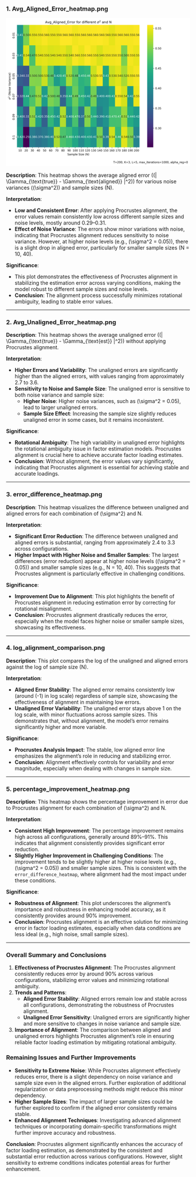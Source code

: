 ### 1. **Avg_Aligned_Error_heatmap.png**

![Avg_Aligned_Error_heatmap](https://github.com/aditya-saxena-7/ipca/blob/main/synthetic_data/plots/20241026_133634/Avg_Aligned_Error_heatmap.png)

**Description**: This heatmap shows the average aligned error (\(\| \Gamma_{\text{true}} - \Gamma_{\text{aligned}} \|^2\)) for various noise variances (\(\sigma^2\)) and sample sizes (N).

**Interpretation**:
- **Low and Consistent Error**: After applying Procrustes alignment, the error values remain consistently low across different sample sizes and noise levels, mostly around 0.29–0.31.
- **Effect of Noise Variance**: The errors show minor variations with noise, indicating that Procrustes alignment reduces sensitivity to noise variance. However, at higher noise levels (e.g., \(\sigma^2 = 0.05\)), there is a slight drop in aligned error, particularly for smaller sample sizes (N = 10, 40).

**Significance**:
- This plot demonstrates the effectiveness of Procrustes alignment in stabilizing the estimation error across varying conditions, making the model robust to different sample sizes and noise levels.
- **Conclusion**: The alignment process successfully minimizes rotational ambiguity, leading to stable error values.

---

### 2. **Avg_Unaligned_Error_heatmap.png**

**Description**: This heatmap shows the average unaligned error (\(\| \Gamma_{\text{true}} - \Gamma_{\text{est}} \|^2\)) without applying Procrustes alignment.

**Interpretation**:
- **Higher Errors and Variability**: The unaligned errors are significantly higher than the aligned errors, with values ranging from approximately 2.7 to 3.6.
- **Sensitivity to Noise and Sample Size**: The unaligned error is sensitive to both noise variance and sample size:
  - **Higher Noise**: Higher noise variances, such as \(\sigma^2 = 0.05\), lead to larger unaligned errors.
  - **Sample Size Effect**: Increasing the sample size slightly reduces unaligned error in some cases, but it remains inconsistent.

**Significance**:
- **Rotational Ambiguity**: The high variability in unaligned error highlights the rotational ambiguity issue in factor estimation models. Procrustes alignment is crucial here to achieve accurate factor loading estimates.
- **Conclusion**: Without alignment, the error values vary significantly, indicating that Procrustes alignment is essential for achieving stable and accurate loadings.

---

### 3. **error_difference_heatmap.png**

**Description**: This heatmap visualizes the difference between unaligned and aligned errors for each combination of \(\sigma^2\) and N.

**Interpretation**:
- **Significant Error Reduction**: The difference between unaligned and aligned errors is substantial, ranging from approximately 2.4 to 3.3 across configurations.
- **Higher Impact with Higher Noise and Smaller Samples**: The largest differences (error reduction) appear at higher noise levels (\(\sigma^2 = 0.05\)) and smaller sample sizes (e.g., N = 10, 40). This suggests that Procrustes alignment is particularly effective in challenging conditions.

**Significance**:
- **Improvement Due to Alignment**: This plot highlights the benefit of Procrustes alignment in reducing estimation error by correcting for rotational misalignment. 
- **Conclusion**: Procrustes alignment drastically reduces the error, especially when the model faces higher noise or smaller sample sizes, showcasing its effectiveness.

---

### 4. **log_alignment_comparison.png**

**Description**: This plot compares the log of the unaligned and aligned errors against the log of sample size (N).

**Interpretation**:
- **Aligned Error Stability**: The aligned error remains consistently low (around \(-1\) in log scale) regardless of sample size, showcasing the effectiveness of alignment in maintaining low errors.
- **Unaligned Error Variability**: The unaligned error stays above 1 on the log scale, with minor fluctuations across sample sizes. This demonstrates that, without alignment, the model’s error remains significantly higher and more variable.

**Significance**:
- **Procrustes Analysis Impact**: The stable, low aligned error line emphasizes the alignment’s role in reducing and stabilizing error. 
- **Conclusion**: Alignment effectively controls for variability and error magnitude, especially when dealing with changes in sample size.

---

### 5. **percentage_improvement_heatmap.png**

**Description**: This heatmap shows the percentage improvement in error due to Procrustes alignment for each combination of \(\sigma^2\) and N.

**Interpretation**:
- **Consistent High Improvement**: The percentage improvement remains high across all configurations, generally around 89%–91%. This indicates that alignment consistently provides significant error reduction.
- **Slightly Higher Improvement in Challenging Conditions**: The improvement tends to be slightly higher at higher noise levels (e.g., \(\sigma^2 = 0.05\)) and smaller sample sizes. This is consistent with the `error_difference_heatmap`, where alignment had the most impact under these conditions.

**Significance**:
- **Robustness of Alignment**: This plot underscores the alignment’s importance and robustness in enhancing model accuracy, as it consistently provides around 90% improvement.
- **Conclusion**: Procrustes alignment is an effective solution for minimizing error in factor loading estimates, especially when data conditions are less ideal (e.g., high noise, small sample sizes).

---

### Overall Summary and Conclusions

1. **Effectiveness of Procrustes Alignment**: The Procrustes alignment consistently reduces error by around 90% across various configurations, stabilizing error values and minimizing rotational ambiguity.
2. **Trends and Patterns**:
   - **Aligned Error Stability**: Aligned errors remain low and stable across all configurations, demonstrating the robustness of Procrustes alignment.
   - **Unaligned Error Sensitivity**: Unaligned errors are significantly higher and more sensitive to changes in noise variance and sample size.
3. **Importance of Alignment**: The comparison between aligned and unaligned errors highlights Procrustes alignment’s role in ensuring reliable factor loading estimation by mitigating rotational ambiguity.

### Remaining Issues and Further Improvements

- **Sensitivity to Extreme Noise**: While Procrustes alignment effectively reduces error, there is a slight dependency on noise variance and sample size even in the aligned errors. Further exploration of additional regularization or data preprocessing methods might reduce this minor dependency.
- **Higher Sample Sizes**: The impact of larger sample sizes could be further explored to confirm if the aligned error consistently remains stable.
- **Enhanced Alignment Techniques**: Investigating advanced alignment techniques or incorporating domain-specific transformations might further improve accuracy and robustness.

**Conclusion**: Procrustes alignment significantly enhances the accuracy of factor loading estimation, as demonstrated by the consistent and substantial error reduction across various configurations. However, slight sensitivity to extreme conditions indicates potential areas for further enhancement.
